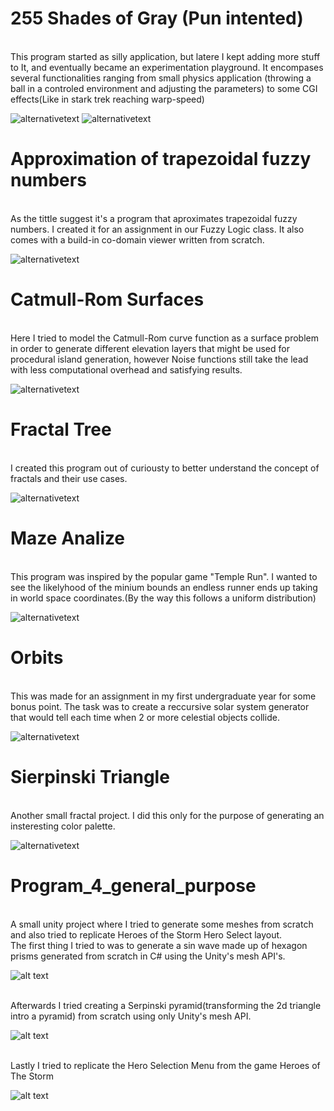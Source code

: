 # 255 Shades of Gray (Pun intented)
 <br/>
 This program started as silly application, but latere I kept adding more stuff to It, and eventually became an experimentation playground. It encompases several functionalities ranging from small physics application (throwing a ball in a controled environment and adjusting the parameters) to some CGI effects(Like in stark trek reaching warp-speed)
 
 ![alternativetext](https://i.imgur.com/Eo64ama.png)
 ![alternativetext](https://i.imgur.com/ipaLUBW.png)
 <br/>
 
 # Approximation of trapezoidal fuzzy numbers
 <br/>
 As the tittle suggest it's a program that aproximates trapezoidal fuzzy numbers. I created it for an assignment in our Fuzzy Logic class.
 It also comes with a build-in co-domain viewer written from scratch.
 
 ![alternativetext](https://i.imgur.com/einuNTP.png)
 <br/>
 
 # Catmull-Rom Surfaces 
 <br/>
  Here I tried to model the Catmull-Rom curve function as a surface problem in order to generate different elevation layers that might be used for procedural island generation, however Noise functions still take the lead with less computational overhead and satisfying results.
  
 ![alternativetext](https://i.imgur.com/tk0H7Om.png) 
 <br/>
 
 # Fractal Tree
 <br/>
 I created this program out of curiousty to better understand the concept of fractals and their use cases.
 
 ![alternativetext](https://i.imgur.com/djQWGm4.png)
 <br/>
 
 # Maze Analize
 <br/>
 This program was inspired by the popular game "Temple Run". I wanted to see the likelyhood of the minium bounds an endless runner ends up taking in world space coordinates.(By the way this follows a uniform distribution)
 
 ![alternativetext](https://i.imgur.com/lnnjL8l.png)
 <br/>
 
 # Orbits
 <br/>
 This was made for an assignment in my first undergraduate year for some bonus point. The task was to create a reccursive solar system generator that would tell each time when 2 or more celestial objects collide.
 
 ![alternativetext](https://i.imgur.com/Tg3byGL.png)
 <br/>
 
 # Sierpinski Triangle
 <br/>
 Another small fractal project. I did this only for the purpose of generating an insteresting color palette.
 
 ![alternativetext](https://i.imgur.com/NzAzQpS.png)
 <br/>
 
 # Program_4_general_purpose
 <br/>
 A small unity project where I tried to generate some meshes from scratch and also tried to replicate Heroes of the Storm Hero Select layout.
 <br/>
 The first thing I tried to was to generate a sin wave made up of hexagon prisms generated from scratch in C# using the Unity's mesh API's.
 
 ![alt text](https://media.giphy.com/media/YOMASuWbP7ewIvdgxG/giphy.gif)
 
 <br/>
 Afterwards I tried creating a Serpinski pyramid(transforming the 2d triangle intro a pyramid) from scratch using only Unity's mesh API.
 
 ![alt text](https://media.giphy.com/media/YOMASuWbP7ewIvdgxG/giphy.gif)
  
 <br/>
 Lastly I tried to replicate the Hero Selection Menu from the game Heroes of The Storm
 
 ![alt text](https://i.imgur.com/QrWwRyc.png)
